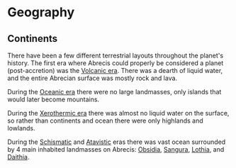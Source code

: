 # Geography

## Continents

There have been a few different terrestrial layouts throughout the planet's history. The first era where Abrecis could properly be considered a planet (post-accretion) was the [Volcanic era](../history/eras/volcanic.md). There was a dearth of liquid water, and the entire Abrecian surface was mostly rock and lava.

During the [Oceanic era](../history/eras/oceanic.md) there were no large landmasses, only islands that would later become mountains.

During the [Xerothermic era](../history/eras/xerothermic.md) there was almost no liquid water on the surface, so rather than continents and ocean there were only highlands and lowlands.

During the [Schismatic](../history/eras/schismatic.md) and [Atavistic](../history/eras/atavistic.md) eras there was vast ocean surrounded by 4 main inhabited landmasses on Abrecis: [Obsidia](continents/obsidia.md), [Sangura](continents/sangura.md), [Lothia](continents/lothia.md), and [Daithia](continents/daithia.md).